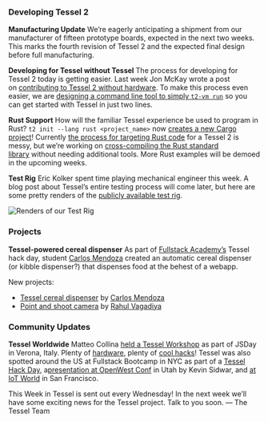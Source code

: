 ### Developing Tessel 2

**Manufacturing Update** We’re eagerly anticipating a shipment from our manufacturer of fifteen prototype boards, expected in the next two weeks. This marks the fourth revision of Tessel 2 and the expected final design before full manufacturing.

**Developing for Tessel without Tessel** The process for developing for Tessel 2 today is getting easier. Last week Jon McKay wrote a post on [contributing to Tessel 2 without hardware](https://tessel.io/blog/118385488827/contributing-to-tessel-2-without-hardware). To make this process even easier, we are [designing a command line tool to simply <nobr>`t2-vm run`</nobr>](https://github.com/tessel/t2-vm/pull/5) so you can get started with Tessel in just two lines.

**Rust Support** How will the familiar Tessel experience be used to program in Rust? <nobr>`t2 init --lang rust <project_name>`</nobr> now [creates a new Cargo project](https://github.com/tessel/t2-cli/tree/kn-rust)! Currently [the process for targeting Rust code](https://github.com/tessel/rust-tessel) for a Tessel 2 is messy, but we’re working on [cross-compiling the Rust standard library](https://gist.github.com/kevinmehall/16e8b3ea7266b048369d) without needing additional tools. More Rust examples will be demoed in the upcoming weeks.

**Test Rig** Eric Kolker spent time playing mechanical engineer this week. A blog post about Tessel’s entire testing process will come later, but here are some pretty renders of the [publicly available test rig](https://github.com/tessel/t2-hw-test-rig#mechanical-model).

![Renders of our Test Rig](https://gallery.mailchimp.com/f32fc2fe1a1f2c3463a081e4b/images/120338ab-4298-4340-abdf-fd1046258d93.png)

### Projects

**Tessel-powered cereal dispenser** As part of [Fullstack Academy’s](http://www.fullstackacademy.com/) Tessel hack day, student [Carlos Mendoza](https://twitter.com/carlosrmendoza/status/596793165740384258) created an automatic cereal dispenser (or kibble dispenser?) that dispenses food at the behest of a webapp.

New projects:

* [Tessel cereal dispenser](https://twitter.com/carlosrmendoza/status/596793165740384258) by [Carlos Mendoza](https://twitter.com/carlosrmendoza)
* [Point and shoot camera](http://tessel.hackster.io/starbuck-clone-1/tessel-camera) by [Rahul Vagadiya](https://twitter.com/rahul_vagadiya)


### Community Updates

**Tessel Worldwide** Matteo Collina [held a Tessel Workshop](https://twitter.com/afelicioni_pro/status/598418796395765760) as part of JSDay in Verona, Italy. Plenty of [hardware](https://twitter.com/jsconfit/status/598411123604480001), plenty of [cool hacks](https://twitter.com/stefanodipede/status/598473447619067904)! Tessel was also spotted around the US at Fullstack Bootcamp in NYC as part of a [Tessel Hack Day](https://twitter.com/fullstack/status/596741460378124288), a[presentation at OpenWest Conf](https://twitter.com/jcmneal/status/596774836170457088) in Utah by Kevin Sidwar, and [at IoT World](https://instagram.com/p/2l3thopmXF/?taken-by=technicalhumans) in San Francisco.

This Week in Tessel is sent out every Wednesday! In the next week we’ll have some exciting news for the Tessel project. Talk to you soon. — The Tessel Team

